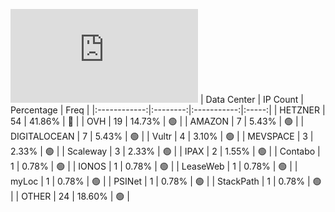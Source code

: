 ![Diagramm](https://github.com/obajay/StateSync-snapshots/blob/main/Projects/Juno/1/README.md)
| Data Center | IP Count | Percentage | Freq |
|:------------:|:--------:|:-----------:|:-----:|
| HETZNER | 54 | 41.86% | 🔴 |
| OVH | 19 | 14.73% | 🟢 |
| AMAZON | 7 | 5.43% | 🟢 |
| DIGITALOCEAN | 7 | 5.43% | 🟢 |
| Vultr | 4 | 3.10% | 🟢 |
| MEVSPACE | 3 | 2.33% | 🟢 |
| Scaleway | 3 | 2.33% | 🟢 |
| IPAX | 2 | 1.55% | 🟢 |
| Contabo | 1 | 0.78% | 🟢 |
| IONOS | 1 | 0.78% | 🟢 |
| LeaseWeb | 1 | 0.78% | 🟢 |
| myLoc | 1 | 0.78% | 🟢 |
| PSINet | 1 | 0.78% | 🟢 |
| StackPath | 1 | 0.78% | 🟢 |
| OTHER | 24 | 18.60% | 🟢 |